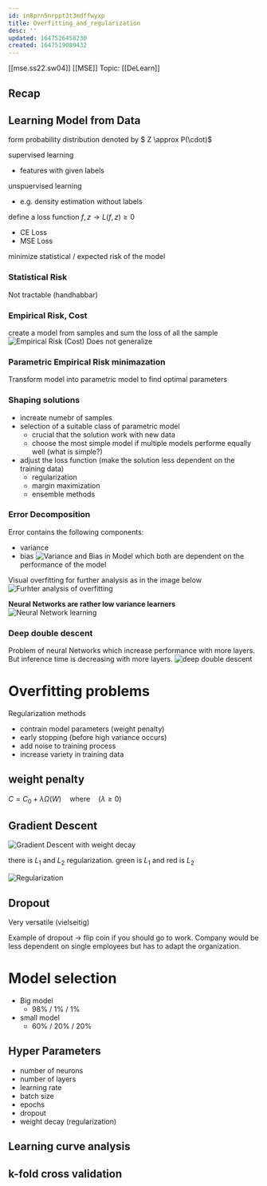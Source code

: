 ```yaml
---
id: in8prn5nrppt3t3mdffwyxp
title: Overfitting_and_regularization
desc: ''
updated: 1647526458230
created: 1647519089432
---
```


[[mse.ss22.sw04]]
[[MSE]] Topic: [[DeLearn]]

## Recap

## Learning Model from Data

form probability distribution denoted by $ Z \approx P(\cdot)$

supervised learning
- features with given labels

unspuervised learning
- e.g. density estimation without labels

define a loss function $f,z \to L(f,z) \ge 0$
- CE Loss
- MSE Loss

minimize statistical / expected risk of the model
### Statistical Risk
Not tractable (handhabbar)

### Empirical Risk, Cost

create a model from samples and sum the loss of all the sample 
![Empirical Risk (Cost)](/assets/images/2022-03-17-13-34-13.png)
Does not generalize 

### Parametric Empirical Risk minimazation

Transform model into parametric model to find optimal parameters

### Shaping solutions
- increate numebr of samples
- selection of a suitable class of parametric model
  - crucial that the solution work with new data
  - choose the most simple model if multiple models performe equally well (what is simple?)
- adjust the loss function (make the solution less dependent on the training data)
  - regularization
  - margin maximization
  - ensemble methods

### Error Decomposition
Error contains the following components:
- variance
- bias
![Variance and Bias in Model](/assets/images/2022-03-17-13-48-46.png)
which both are dependent on the performance of the model

Visual overfitting for further analysis as in the image below
![Furhter analysis of overfitting](/assets/images/2022-03-17-14-03-39.png)

**Neural Networks are rather low variance learners**
![Neural Network learning](/assets/images/2022-03-17-14-12-01.png)


### Deep double descent
Problem of neural Networks which increase performance with more layers. But inference time is decreasing with more layers.
![deep double descent](/assets/images/2022-03-17-14-36-32.png)

# Overfitting problems 

Regularization methods

- contrain model parameters (weight penalty)
- early stopping (before high variance occurs)
- add noise to training process
- increase variety in training data
## weight penalty
$C = C_0 + \lambda\Omega(W) \quad \text{where} \quad (\lambda \ge 0)$ 

## Gradient Descent

![Gradient Descent with weight decay](/assets/images/2022-03-17-14-52-37.png)

there is $L_1$ and $L_2$ regularization. 
green is $L_1$ and red is $L_2$

![Regularization](/assets/images/2022-03-17-15-00-25.png)

## Dropout
Very versatile (vielseitig)

Example of dropout $\to$ flip coin if you should go to work. Company would be less dependent on single employees but has to adapt the organization.

# Model selection
- Big model
  - 98% / 1% / 1%
- small model
  - 60% / 20% / 20%

## Hyper Parameters
- number of neurons
- number of layers
- learning rate
- batch size
- epochs
- dropout
- weight decay (regularization)

## Learning curve analysis

## k-fold cross validation












